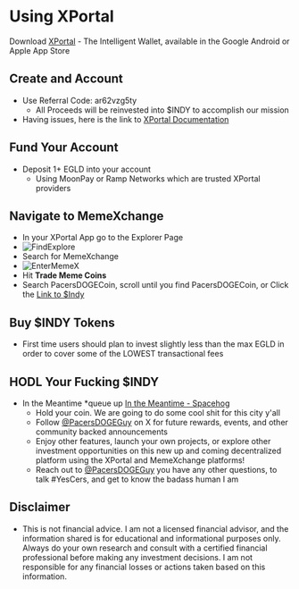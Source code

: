 # Using XPortal
Download [XPortal](http://xportal.com/) - The Intelligent Wallet, available in the Google Android or Apple App Store
## Create and Account 
- Use Referral Code: ar62vzg5ty
  	- All Proceeds will be reinvested into $INDY to accomplish our mission
- Having issues, here is the link to [XPortal Documentation](https://docs.multiversx.com/welcome/welcome-to-multiversx)
## Fund Your Account
- Deposit 1+ EGLD into your account 
	- Using MoonPay or Ramp Networks which are trusted XPortal providers
## Navigate to MemeXchange
- In your XPortal App go to the Explorer Page
- ![FindExplore](https://github.com/user-attachments/assets/01c58397-43a9-433c-bf4d-fbec5c3aa2e6)
- Search for MemeXchange
- ![EnterMemeX](https://github.com/user-attachments/assets/91ceb636-2e85-47a6-891b-d99d713aa9f5)
- Hit **Trade Meme Coins**
- Search PacersDOGECoin, scroll until you find PacersDOGECoin, or Click the [Link to $Indy](https://memexchange.fun/meme-coins/erd1qqqqqqqqqqqqqpgq8n7gkr2pc0wm5fuq9dx98cspysyxxy5cpl6sawpywc)
## Buy $INDY Tokens
- First time users should plan to invest slightly less than the max EGLD in order to cover some of the LOWEST transactional fees
## HODL Your Fucking $INDY
- In the Meantime *queue up [In the Meantime - Spacehog](https://www.youtube.com/watch?v=0lhXW1Q_e_0&ab_channel=no)
  	- Hold your coin. We are going to do some cool shit for this city y'all
  	- Follow [@PacersDOGEGuy](https://x.com/PacersDOGEGuy) on X for future rewards, events, and other community backed announcements
  	- Enjoy other features, launch your own projects, or explore other investment opportunities on this new up and coming decentralized platform using the XPortal and MemeXchange platforms!
  	- Reach out to [@PacersDOGEGuy](https://x.com/PacersDOGEGuy) you have any other questions, to talk #YesCers, and get to know the badass human I am 
## Disclaimer
- This is not financial advice. I am not a licensed financial advisor, and the information shared is for educational and informational purposes only. Always do your own research and consult with a certified financial professional before making any investment decisions. I am not responsible for any financial losses or actions taken based on this information.
